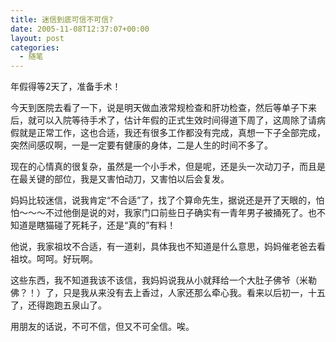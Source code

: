 ```yaml
---
title: 迷信到底可信不可信?
date: 2005-11-08T12:37:07+00:00
layout: post
categories:
  - 随笔
---
```


年假得等2天了，准备手术！

今天到医院去看了一下，说是明天做血液常规检查和肝功检查，然后等单子下来后，就可以入院等待手术了，估计年假的正式生效时间得道下周了，这周除了请病假就是正常工作，这也合适，我还有很多工作都没有完成，真想一下子全部完成，突然间感叹啊，一是一定要有健康的身体，二是人生的时间不多了。

现在的心情真的很复杂，虽然是一个小手术，但是呢，还是头一次动刀子，而且是在最关键的部位，我是又害怕动刀，又害怕以后会复发。

妈妈比较迷信，说我肯定“不合适”了，找了个算命先生，据说还是开了天眼的，怕怕～～～不过他倒是说的对，我家门口前些日子确实有一青年男子被捅死了。也不知道是瞎猫碰了死耗子，还是“真的”有料！

他说，我家祖坟不合适，有一道刹，具体我也不知道是什么意思，妈妈催老爸去看祖坟。呵呵。好玩啊。

这些东西，我不知道我该不该信，我妈妈说我从小就拜给一个大肚子佛爷（米勒佛？！）了，只是我从来没有去上香过，人家还那么牵心我。看来以后初一，十五了，还得跑跑五泉山了。

用朋友的话说，不可不信，但又不可全信。唉。